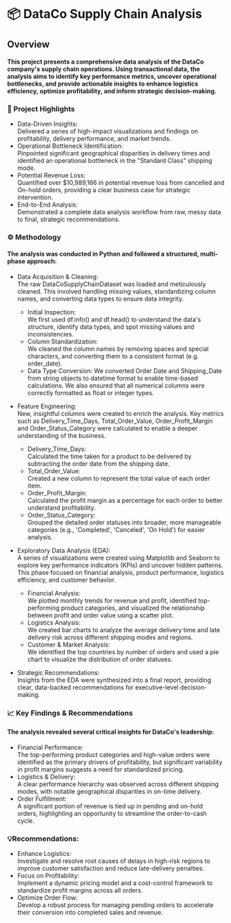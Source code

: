 <h1>📦 DataCo Supply Chain Analysis</h1>
<h2>Overview </h2>
<h4>This project presents a comprehensive data analysis of the DataCo company's supply chain operations. Using transactional data, the analysis aims to identify key performance metrics, uncover operational bottlenecks, and provide actionable insights to enhance logistics efficiency, optimize profitability, and inform strategic decision-making.</h4>

<h3>🚀 Project Highlights</h3>
<ul><li>Data-Driven Insights:<br>Delivered a series of high-impact visualizations and findings on profitability, delivery performance, and market trends.</li>

<li>Operational Bottleneck Identification:<br> Pinpointed significant geographical disparities in delivery times and identified an operational bottleneck in the "Standard Class" shipping mode.</li>

<li>Potential Revenue Loss:<br> Quantified over $10,989,166 in potential revenue loss from cancelled and On-hold orders, providing a clear business case for strategic intervention.</li>

<li>End-to-End Analysis: <br>Demonstrated a complete data analysis workflow from raw, messy data to final, strategic recommendations.</li></ul>

<h3>⚙️ Methodology</h3>
    <h4>The analysis was conducted in Python and followed a structured, multi-phase approach:</h4>

<ul><li>Data Acquisition & Cleaning:<br>The raw DataCoSupplyChainDataset was loaded and meticulously     cleaned. This involved handling missing values, standardizing column names, and converting    data types to ensure data integrity.</li>
  <ul><li>Initial Inspection:<br> We first used df.info() and df.head() to understand the data's  structure, identify data types, and spot missing values and inconsistencies.</li>

  <li>Column Standardization: <br>We cleaned the column names by removing spaces and special characters, and converting them to a consistent format (e.g. order_date).</li>

  <li>Data Type Conversion: We converted Order Date and Shipping_Date from string objects to datetime format to enable time-based calculations. We also ensured that all numerical columns were correctly formatted as float or integer types.</li></ul></ul>

<ul><li>Feature Engineering: <br>New, insightful columns were created to enrich the analysis. Key metrics such as Delivery_Time_Days, Total_Order_Value, Order_Profit_Margin and Order_Status_Category were calculated to enable a deeper understanding of the business.</li>

  <ul><li>Delivery_Time_Days:<br> Calculated the time taken for a product to be delivered by subtracting  the order date from the shipping date.</li>
  
  <li>Total_Order_Value: <br>Created a new column to represent the total value of each order item.</li>
 
 <li>Order_Profit_Margin: <br>Calculated the profit margin as a percentage for each order to better understand profitability.</li>
  
  <li>Order_Status_Category: <br>Grouped the detailed order statuses into broader, more manageable categories (e.g., 'Completed', 'Canceled', 'On Hold') for easier analysis.</li></ul></ul>

<ul><li>Exploratory Data Analysis (EDA):<br> A series of visualizations were created using Matplotlib and Seaborn to explore key performance indicators (KPIs) and uncover hidden patterns. This phase focused on financial analysis, product performance, logistics efficiency, and customer behavior.</li>

  <ul><li>Financial Analysis:<br> We plotted monthly trends for revenue and profit, identified top-performing product categories, and visualized the relationship between profit and order value using a scatter plot.</li>

  <li>Logistics Analysis:<br> We created bar charts to analyze the average delivery time and late delivery risk across different shipping modes and regions.</li>

  <li>Customer & Market Analysis:<br> We identified the top countries by number of orders and used a pie chart to visualize the distribution of order statuses.</li></ul></ul>

<ul><li>Strategic Recommendations:<br> Insights from the EDA were synthesized into a final report, providing clear, data-backed recommendations for executive-level decision-making.</li></ul>

<h3>📈 Key Findings & Recommendations</h3>
<h4>The analysis revealed several critical insights for DataCo's leadership:</h4>

<ul><li>Financial Performance:<br>
      The top-performing product categories and high-value orders were identified as the primary drivers of profitability, but significant variability in profit margins suggests a need for standardized pricing.</li>

<li>Logistics & Delivery:<br>
      A clear performance hierarchy was observed across different shipping modes, with notable geographical disparities in on-time delivery.</li>

<li>Order Fulfillment:<br>
  A significant portion of revenue is tied up in pending and on-hold orders, highlighting an opportunity to streamline the order-to-cash cycle.</li></ul>

<h3>💡Recommendations:</h3>

<ul><li>Enhance Logistics: <br>
  Investigate and resolve root causes of delays in high-risk regions to improve customer satisfaction and reduce late-delivery penalties.</li>

<li>Focus on Profitability:<br> 
  Implement a dynamic pricing model and a cost-control framework to standardize profit margins across all orders.</li>

<li>Optimize Order Flow:<br> Develop a robust process for managing pending orders to accelerate their conversion into completed sales and revenue.</li></ul>
